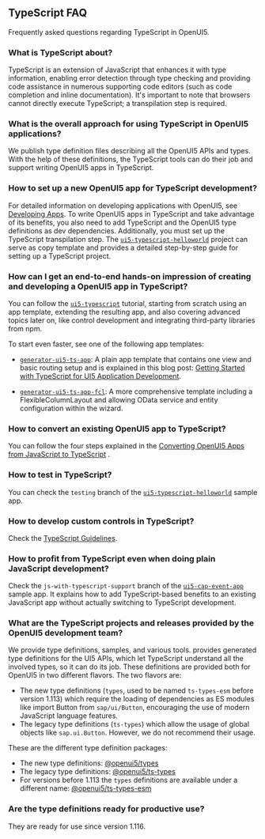 <!-- loio8439949bbdc34141bd2b9194f91d42c2 -->

## TypeScript FAQ

Frequently asked questions regarding TypeScript in OpenUI5.



<a name="loio8439949bbdc34141bd2b9194f91d42c2__section_obw_l5f_myb"/>

### What is TypeScript about?

TypeScript is an extension of JavaScript that enhances it with type information, enabling error detection through type checking and providing code assistance in numerous supporting code editors \(such as code completion and inline documentation\). It's important to note that browsers cannot directly execute TypeScript; a transpilation step is required.



<a name="loio8439949bbdc34141bd2b9194f91d42c2__section_slg_v5f_myb"/>

### What is the overall approach for using TypeScript in OpenUI5 applications?

We publish type definition files describing all the OpenUI5 APIs and types. With the help of these definitions, the TypeScript tools can do their job and support writing OpenUI5 apps in TypeScript.



<a name="loio8439949bbdc34141bd2b9194f91d42c2__section_awv_z5f_myb"/>

### How to set up a new OpenUI5 app for TypeScript development?

For detailed information on developing applications with OpenUI5, see [Developing Apps](../05_Developing_Apps/developing-apps-23cfd95.md). To write OpenUI5 apps in TypeScript and take advantage of its benefits, you also need to add TypeScript and the OpenUI5 type definitions as dev dependencies. Additionally, you must set up the TypeScript transpilation step. The [`ui5-typescript-helloworld`](https://github.com/SAP-samples/ui5-typescript-helloworld/blob/main/step-by-step.md) project can serve as copy template and provides a detailed step-by-step guide for setting up a TypeScript project.



<a name="loio8439949bbdc34141bd2b9194f91d42c2__section_rhs_fvf_myb"/>

### How can I get an end-to-end hands-on impression of creating and developing a OpenUI5 app in TypeScript?

You can follow the [`ui5-typescript`](https://github.com/SAP-samples/ui5-typescript-tutorial) tutorial, starting from scratch using an app template, extending the resulting app, and also covering advanced topics later on, like control development and integrating third-party libraries from npm.

To start even faster, see one of the following app templates:

-   [`generator-ui5-ts-app`](https://github.com/ui5-community/generator-ui5-ts-app): A plain app template that contains one view and basic routing setup and is explained in this blog post: [Getting Started with TypeScript for UI5 Application Development](https://blogs.sap.com/2021/07/01/getting-started-with-typescript-for-ui5-application-development/).

-   [`generator-ui5-ts-app-fcl`](https://github.com/ui5-community/generator-ui5-ts-app-fcl): A more comprehensive template including a FlexibleColumnLayout and allowing OData service and entity configuration within the wizard.



<a name="loio8439949bbdc34141bd2b9194f91d42c2__section_u3x_rvf_myb"/>

### How to convert an existing OpenUI5 app to TypeScript?

You can follow the four steps explained in the [Converting OpenUI5 Apps from JavaScript to TypeScript](https://github.com/SAP-samples/ui5-cap-event-app/blob/typescript/docs/typescript.md#converting-ui5-apps-from-javascript-to-typescript) .



<a name="loio8439949bbdc34141bd2b9194f91d42c2__section_zvl_5wf_myb"/>

### How to test in TypeScript?

You can check the `testing` branch of the [`ui5-typescript-helloworld`](https://github.com/SAP-samples/ui5-typescript-helloworld/tree/testing) sample app.



<a name="loio8439949bbdc34141bd2b9194f91d42c2__section_prp_pwf_myb"/>

### How to develop custom controls in TypeScript?

Check the [TypeScript Guidelines](../07_Developing_Controls/typescript-guidelines-192397d.md).



<a name="loio8439949bbdc34141bd2b9194f91d42c2__section_bbj_bxf_myb"/>

### How to profit from TypeScript even when doing plain JavaScript development?

Check the `js-with-typescript-support` branch of the [`ui5-cap-event-app`](https://github.com/SAP-samples/ui5-cap-event-app/blob/js-with-typescript-support/README.md) sample app. It explains how to add TypeScript-based benefits to an existing JavaScript app without actually switching to TypeScript development.



<a name="loio8439949bbdc34141bd2b9194f91d42c2__section_pv1_gxf_myb"/>

### What are the TypeScript projects and releases provided by the OpenUI5 development team?

We provide type definitions, samples, and various tools. provides generated type definitions for the UI5 APIs, which let TypeScript understand all the involved types, so it can do its job. These definitions are provided both for OpenUI5 in two different flavors. The two flavors are:

-   The new type definitions \(`types`, used to be named `ts-types-esm` before version 1.113\) which require the loading of dependencies as ES modules like import Button from `sap/ui/Button`, encouraging the use of modern JavaScript language features.
-   The legacy type definitions \(`ts-types`\) which allow the usage of global objects like `sap.ui.Button`. However, we do not recommend their usage.


These are the different type definition packages:

-   The new type definitions: [@openui5/types](https://www.npmjs.com/package/@openui5/types)
-   The legacy type definitions: [@openui5/ts-types](https://www.npmjs.com/package/@openui5/ts-types)
-   For versions before 1.113 the `types` definitions are available under a different name: [@openui5/ts-types-esm](https://www.npmjs.com/package/@openui5/ts-types-esm)



<a name="loio8439949bbdc34141bd2b9194f91d42c2__section_ahv_j1g_myb"/>

### Are the type definitions ready for productive use?

They are ready for use since version 1.116.



